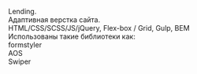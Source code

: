 Lending.  
Aдаптивная верстка сайта.  
HTML/CSS/SCSS/JS/jQuery, Flex-box / Grid, Gulp, BEM  
Использованы такие библиотеки как:   
formstyler  
AOS  
Swiper  
